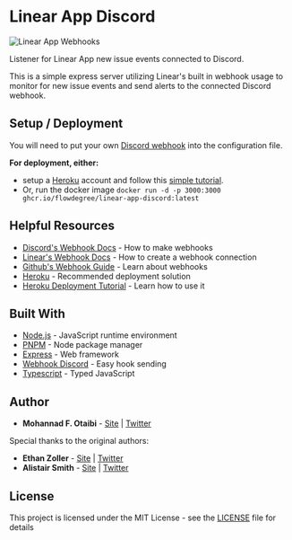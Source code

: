 # Linear App Discord

![Linear App Webhooks](https://cdn.sanity.io/images/ornj730p/production/240a680cf76a0364465aaa0c901aebce5fda2bea-1536x957.png)

Listener for Linear App new issue events connected to Discord.

This is a simple express server utilizing Linear's built in webhook usage to monitor for new issue events and send alerts to the connected Discord webhook.

## Setup / Deployment

You will need to put your own [Discord webhook](https://support.discord.com/hc/en-us/articles/228383668-Intro-to-Webhooks) into the configuration file.

**For deployment, either:**

- setup a [Heroku](https://www.heroku.com/) account and follow this [simple tutorial](https://www.youtube.com/watch?v=MxfxiR8TVNU&t=310s).
- Or, run the docker image `docker run -d -p 3000:3000 ghcr.io/flowdegree/linear-app-discord:latest`

## Helpful Resources

- [Discord's Webhook Docs](https://support.discord.com/hc/en-us/articles/228383668-Intro-to-Webhooks) - How to make webhooks
- [Linear's Webhook Docs](https://github.com/linearapp/linear/blob/master/docs/Webhooks.md) - How to create a webhook connection
- [Github's Webhook Guide](https://developer.github.com/webhooks/) - Learn about webhooks
- [Heroku](https://heroku.com/) - Recommended deployment solution
- [Heroku Deployment Tutorial](https://www.youtube.com/watch?v=MxfxiR8TVNU&t=310s) - Learn how to use it

## Built With

- [Node.js](https://nodejs.org/en/) - JavaScript runtime environment
- [PNPM](https://pnpm.js.org/) - Node package manager
- [Express](https://www.npmjs.com/package/express) - Web framework
- [Webhook Discord](https://www.npmjs.com/package/webhook-discord) - Easy hook sending
- [Typescript](https://www.typescriptlang.org/) - Typed JavaScript

## Author

- **Mohannad F. Otaibi** - [Site](https://mohannadotaibi.com/) | [Twitter](https://twitter.com/bufai7an)

Special thanks to the original authors:

- **Ethan Zoller** - [Site](https://www.ethanzoller.com/) | [Twitter](https://twitter.com/ethanzolla)
- **Alistair Smith** - [Site](https://alistair.cloud/) | [Twitter](https://twitter.com/aabbccsmith)

## License

This project is licensed under the MIT License - see the [LICENSE](LICENSE) file for details
